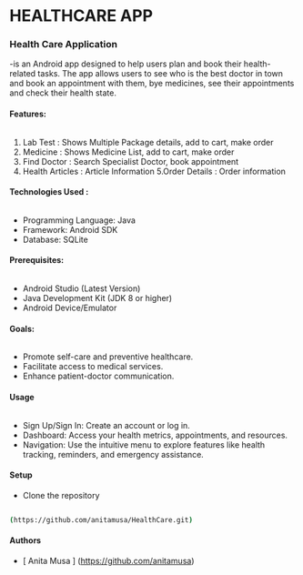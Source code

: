 # HEALTHCARE APP 

### Health Care Application
-is an Android app designed to help users plan and book their health-related tasks. The app allows users to see who is the best doctor in town and book an appointment with them, bye medicines, see their appointments and check their health state.

#### Features: 
###### 
1. Lab Test : Shows Multiple Package details, add to cart, make order
2. Medicine : Shows Medicine List, add to cart, make order
3. Find Doctor : Search Specialist Doctor, book appointment
4. Health Articles : Article Information
5.Order Details : Order information

#### Technologies Used :
###### 
- Programming Language: Java
- Framework: Android SDK
- Database: SQLite 

#### Prerequisites:
######
- Android Studio (Latest Version)
- Java Development Kit (JDK 8 or higher)
- Android Device/Emulator

#### Goals:
###### 
- Promote self-care and preventive healthcare.
- Facilitate access to medical services.
- Enhance patient-doctor communication.

#### Usage
###### 
- Sign Up/Sign In: Create an account or log in.
- Dashboard: Access your health metrics, appointments, and resources.
- Navigation: Use the intuitive menu to explore features like health tracking, reminders, and emergency assistance.
 #### Setup
- Clone the repository

```bash

(https://github.com/anitamusa/HealthCare.git)

```

#### Authors 

- [ Anita Musa ] (https://github.com/anitamusa)

